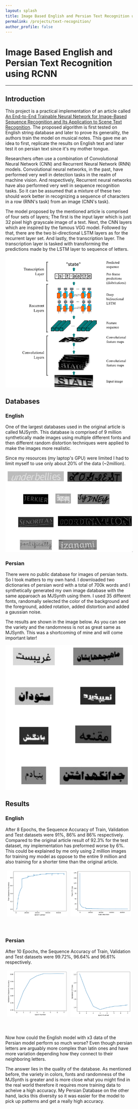 ```yaml
---
layout: splash
title: Image Based English and Persian Text Recognition using RCNN
permalink: /projects/text-recognition/
author_profile: false
---
```


# Image Based English and Persian Text Recognition using RCNN
---


<html>
<style>
    html,
    body {
        width: 100%;
    }
    img.two {
        height: 80%;
        width: 80%;
    }
    * {
        box-sizing: border-box;
    }
    .column {
        float: left;
        width: 50%;
        padding: 5px;
    }
    .row::after {
        content: "";
        clear: both;
        display: table;
    }
</style>
</html>



## Introduction

This project is a practical implementation of an article called [An End-to-End Trainable Neural Network for Image-Based Sequence Recognition and Its Application to Scene Text Recognition](https://arxiv.org/abs/1507.05717). The proposed algorithm is first tested on English string database and later to prove its generality, the authors train the model on musical notes. This gave me an idea to first, replicate the results on English text and later test it on persian text since it's my mother tongue.


Researchers often use a combination of Convolutional Neural Network (CNN) and Recurrent Neural Network (RNN) models. Convolutional neural networks, in the past, have performed very well in detection tasks in the realm of machine vision. And respectively, Recurrent neural networks have also performed very well in sequence recognition tasks. So it can be assumed that a mixture of these two should work better in recognizing a sequence of characters in a row (RNN's task) from an image (CNN's task).



The model proposed by the mentioned article is comprised of four sets of layers; The first is the input layer which is just 32 pixel high grayscale image of a text. Next, the CNN layers which are inspired by the famous VGG model. Followed by that, there are the two bi-directional LSTM layers as for the recurrent layer set. And lastly, the transcription layer. The transcription layer is tasked with transforming the predictions made by the LSTM layer to sequence of letters. 


<html>
<body>
    <center>
        <img src='/files/text-recognition/layers.png'>
    </center>
</body>
</html>



## Databases 

### English 

One of the largest databases used in the original article is called MJSynth. This database is comprised of 9 million synthetically made images using multiple different fonts and then different random distortion techniques were applied to make the images more realistic.

Since my resources (my laptop's GPU) were limited I had to limit myself to use only about 20% of the data (~2million).

<html>
<body>
    <center>
        <img src='/files/text-recognition/english-samples.png'>
    </center>
</body>
</html>


### Persian

There were no public database for images of persian texts. So I took matters to my own hand. I downloaded two dictionaries of persian word with a total of 700k words and I synthetically generated my own image database with the same apparoach as MJSynth using them. I used 35 different fonts, randomally selected the color of the background and the foreground, added rotation, added distortion and added a gaussian noise.


The results are shown in the image below. As you can see the variety and the randomness is not as great same as MJSynth. This was a shortcoming of mine and will come important later!


<html>
<body>
    <center>
        <img src='/files/text-recognition/persian-samples.png'>
    </center>
</body>
</html>


## Results

### English 

After 8 Epochs, the Sequence Accuracy of Train, Validation and Test datasets were 91%, 86% and 86% respectively. Compared to the original article result of 92.3% for the test dataset, my implementation has preformed worse by 6%. This could be explained by me only using 2 million images for training my model as oppose to the entire 9 million and also training for a shorter time than the original article.


<html>
<body>
    <center>
        <div class="row">
            <div class="column">
                <img src='/files/text-recognition/english-acc.png'>
            </div>
            <div class="column">
                <img src='/files/text-recognition/english-loss.png'>
            </div>
        </div>
        <br>
        <br>
    </center>

</body>

</html>

### Persian

After 10 Epochs, the Sequence Accuracy of Train, Validation and Test datasets were 99.72%, 96.64% and 96.61% respectively.

<html>
<body>
    <center>
        <div class="row">
            <div class="column">
                <img src='/files/text-recognition/persian-acc.png'>
            </div>
            <div class="column">
                <img src='/files/text-recognition/persian-loss.png'>
            </div>
        </div>
        <br>
        <br>
    </center>

</body>

</html>


Now how could the English model with x3 data of the Persian model perform so much worse? Even though persian letters are arguably more complex than latin ones and have more variation depending how they connect to their neighboring letters.


The answer lies in the quality of the database. As mentioned before, the variety in colors, fonts and randomness of the MJSynth is greater and is more close what you might find in the real world therefore it requires more training data to acheive a high accuracy. My Persian Database on the other hand, lacks this diversity so it was easier for the model to pick up patterns and get a really high accuracy.
